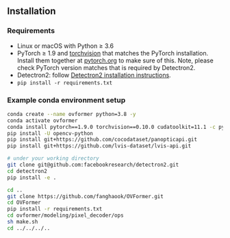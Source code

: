 ## Installation

### Requirements
- Linux or macOS with Python ≥ 3.6
- PyTorch ≥ 1.9 and [torchvision](https://github.com/pytorch/vision/) that matches the PyTorch installation.
  Install them together at [pytorch.org](https://pytorch.org) to make sure of this. Note, please check
  PyTorch version matches that is required by Detectron2.
- Detectron2: follow [Detectron2 installation instructions](https://detectron2.readthedocs.io/tutorials/install.html).
- `pip install -r requirements.txt`

### Example conda environment setup
```bash
conda create --name ovformer python=3.8 -y
conda activate ovformer
conda install pytorch==1.9.0 torchvision==0.10.0 cudatoolkit=11.1 -c pytorch -c nvidia
pip install -U opencv-python
pip install git+https://github.com/cocodataset/panopticapi.git
pip install git+https://github.com/lvis-dataset/lvis-api.git

# under your working directory
git clone git@github.com:facebookresearch/detectron2.git
cd detectron2
pip install -e .

cd ..
git clone https://github.com/fanghaook/OVFormer.git
cd OVFormer
pip install -r requirements.txt
cd ovformer/modeling/pixel_decoder/ops
sh make.sh
cd ../../../..
```
